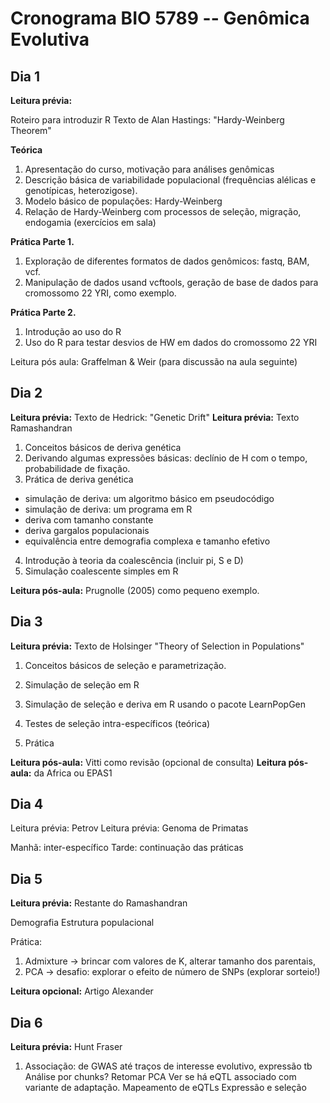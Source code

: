 # Cronograma BIO 5789 -- Genômica Evolutiva


## Dia 1

**Leitura prévia:**

Roteiro para introduzir R
Texto de Alan Hastings: "Hardy-Weinberg Theorem"

**Teórica**

1. Apresentação do curso, motivação para análises genômicas
2. Descrição básica de variabilidade populacional (frequências alélicas e genotípicas, heterozigose).
3. Modelo básico de populações: Hardy-Weinberg
4. Relação de Hardy-Weinberg com processos de seleção, migração, endogamia (exercícios em sala)

**Prática Parte 1.**

1. Exploração de diferentes formatos de dados genômicos: fastq, BAM, vcf.
2. Manipulação de dados usand vcftools, geração de base de dados para cromossomo 22 YRI, como exemplo.

**Prática Parte 2.**

1. Introdução ao uso do R
2. Uso do R para testar desvios de HW em dados do cromossomo 22 YRI

Leitura pós aula: Graffelman & Weir (para discussão na aula seguinte)

## Dia 2

**Leitura prévia:** Texto de Hedrick: "Genetic Drift"
**Leitura prévia:** Texto Ramashandran

1. Conceitos básicos de deriva genética
2. Derivando algumas expressões básicas: declínio de H com o tempo, probabilidade de fixação.
3. Prática de deriva genética
  - simulação de deriva: um algoritmo básico em pseudocódigo
  - simulação de deriva: um programa em R
  - deriva com tamanho constante
  - deriva gargalos populacionais
  - equivalência entre demografia complexa e tamanho efetivo
 
 4. Introdução à teoria da coalescência (incluir pi, S e D)
 5. Simulação coalescente simples em R
 
 **Leitura pós-aula:** Prugnolle (2005) como pequeno exemplo.

## Dia 3

**Leitura prévia:** Texto de Holsinger "Theory of Selection in Populations"

1. Conceitos básicos de seleção e parametrização.
2. Simulação de seleção em R
3. Simulação de seleção e deriva em R usando o pacote LearnPopGen

4. Testes de seleção intra-específicos (teórica)
5. Prática

**Leitura pós-aula:** Vitti como revisão (opcional de consulta)
**Leitura pós-aula:** da Africa ou EPAS1

## Dia 4
Leitura prévia: Petrov
Leitura prévia: Genoma de Primatas 

Manhã: inter-específico
Tarde: continuação das práticas

## Dia 5

**Leitura prévia:** Restante do Ramashandran

Demografia
Estrutura populacional

Prática:
1. Admixture -> brincar com valores de K, alterar tamanho dos parentais, 
2. PCA -> desafio: explorar o efeito de número de SNPs (explorar sorteio!)

**Leitura opcional:** Artigo Alexander

## Dia 6

**Leitura prévia:** Hunt Fraser 

1. Associação: de GWAS até traços de interesse evolutivo, expressão tb
Análise por chunks?
Retomar PCA
Ver se há eQTL associado com variante de adaptação.
Mapeamento de eQTLs
Expressão e seleção

